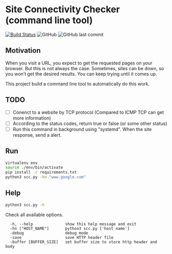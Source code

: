 # Site Connectivity Checker (command line tool)
[![Build Status](https://travis-ci.com/zzdqqqq/Site-Connectivity-Checker.svg?branch=master)](https://travis-ci.com/zzdqqqq/Site-Connectivity-Checker)
![GitHub](https://img.shields.io/github/license/zzdqqqq/Site-Connectivity-Checker)
![GitHub last commit](https://img.shields.io/github/last-commit/zzdqqqq/Site-Connectivity-Checker)
## Motivation
When you visit a URL, you expect to get the requested pages on your browser. But this is not always the case. Sometimes, sites can be down, so you won’t get the desired results. You can keep trying until it comes up.

This project build a command line tool to automatically do this work.

## TODO
- [ ] Conenct to a website by TCP protocol (Compared to ICMP TCP can get more information)
- [ ] According to the status codes, return true or false (or some other status)
- [ ] Run this command in background using "systemd". When the site response, send a alert.

## Run
```bash
virtualenv env
source ./env/bin/activate
pip install -r requirements.txt
python3 scc.py -hn "www.google.com"
```

## Help
```bash
python3 scc.py -h
```
Check all available options.
```
  -h, --help              show this help message and exit
  -hn ["HOST_NAME"]       python3 scc.py ['host name']
  -debug                  debug mode
  -save                   save HTTP header file
  -buffer [BUFFER_SIZE]   set buffer size to store http header and body
```